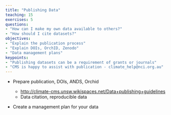 ```yaml
---
title: "Publishing Data"
teaching: 15
exercises: 5
questions:
- "How can I make my own data available to others?"
- "How should I cite datasets?"
objectives:
- "Explain the publication process"
- "Explain DOIs, OrchID, Zenodo"
- "Data management plans"
keypoints:
- "Publishing datasets can be a requirement of grants or journals"
- "CMS is happy to assist with publication - climate_help@nci.org.au"
---
```


 * Prepare publication, DOIs, ANDS, Orchid
   * http://climate-cms.unsw.wikispaces.net/Data+publishing+guidelines
   * Data citation, reproducible data

 * Create a management plan for your data
